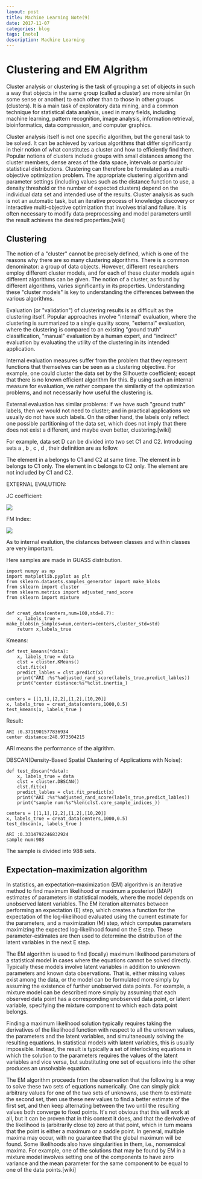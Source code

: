 ```yaml
---
layout: post
title: Machine Learning Note(9)
date: 2017-11-07
categories: blog
tags: [note]
description: Machine Learning
---
```


# Clustering and EM Algrithm

Cluster analysis or clustering is the task of grouping a set of objects in such a way that objects in the same group (called a cluster) are more similar (in some sense or another) to each other than to those in other groups (clusters). It is a main task of exploratory data mining, and a common technique for statistical data analysis, used in many fields, including machine learning, pattern recognition, image analysis, information retrieval, bioinformatics, data compression, and computer graphics.

Cluster analysis itself is not one specific algorithm, but the general task to be solved. It can be achieved by various algorithms that differ significantly in their notion of what constitutes a cluster and how to efficiently find them. Popular notions of clusters include groups with small distances among the cluster members, dense areas of the data space, intervals or particular statistical distributions. Clustering can therefore be formulated as a multi-objective optimization problem. The appropriate clustering algorithm and parameter settings (including values such as the distance function to use, a density threshold or the number of expected clusters) depend on the individual data set and intended use of the results. Cluster analysis as such is not an automatic task, but an iterative process of knowledge discovery or interactive multi-objective optimization that involves trial and failure. It is often necessary to modify data preprocessing and model parameters until the result achieves the desired properties.[wiki]

## Clustering

The notion of a "cluster" cannot be precisely defined, which is one of the reasons why there are so many clustering algorithms. There is a common denominator: a group of data objects. However, different researchers employ different cluster models, and for each of these cluster models again different algorithms can be given. The notion of a cluster, as found by different algorithms, varies significantly in its properties. Understanding these "cluster models" is key to understanding the differences between the various algorithms. 

Evaluation (or "validation") of clustering results is as difficult as the clustering itself. Popular approaches involve "internal" evaluation, where the clustering is summarized to a single quality score, "external" evaluation, where the clustering is compared to an existing "ground truth" classification, "manual" evaluation by a human expert, and "indirect" evaluation by evaluating the utility of the clustering in its intended application.

Internal evaluation measures suffer from the problem that they represent functions that themselves can be seen as a clustering objective. For example, one could cluster the data set by the Silhouette coefficient; except that there is no known efficient algorithm for this. By using such an internal measure for evaluation, we rather compare the similarity of the optimization problems, and not necessarily how useful the clustering is.

External evaluation has similar problems: if we have such "ground truth" labels, then we would not need to cluster; and in practical applications we usually do not have such labels. On the other hand, the labels only reflect one possible partitioning of the data set, which does not imply that there does not exist a different, and maybe even better, clustering.[wiki]

For example, data set D can be divided into two set C1 and C2. Introducing sets a , b , c , d , their definition are as follow.

The element in a belongs to C1 and C2 at same time.
The element in b belongs to C1 only.
The element in c belongs to C2 only.
The element are not included by C1 and C2.

EXTERNAL EVALUTION:

JC coefficient:

<img src="http://www.forkosh.com/mathtex.cgi? JC=\frac{a}{a+b+c}">

FM Index:

<img src="http://www.forkosh.com/mathtex.cgi? FMI = \sqrt{\frac{a}{a+b}\cdot \frac{a}{a+c}}">

As to internal evalution, the distances between classes and within classes are very important.

Here samples are made in GUASS distribution.

```
import numpy as np
import matplotlib.pyplot as plt
from sklearn.datasets.samples_generator import make_blobs
from sklearn import cluster
from sklearn.metrics import adjusted_rand_score
from sklearn import mixture


def creat_data(centers,num=100,std=0.7):
    x, labels_true = make_blobs(n_samples=num,centers=centers,cluster_std=std)
    return x,labels_true
```

Kmeans:

```
def test_kmeans(*data):
    x, labels_true = data
    clst = cluster.KMeans()
    clst.fit(x)
    predict_lables = clst.predict(x)
    print("ARI :%s"%adjusted_rand_score(labels_true,predict_lables))
    print("center distance:%s"%clst.inertia_)


centers = [[1,1],[2,2],[1,2],[10,20]]
x, labels_true = creat_data(centers,1000,0.5)
test_kmeans(x, labels_true )
```

Result:

```
ARI :0.3711901577836934
center distance:248.973504215
```

ARI means the performance of the algrithm.

DBSCAN(Density-Based Spatial Clustering of Applications with Noise):

```
def test_dbscan(*data):
    x, labels_true = data
    clst = cluster.DBSCAN()
    clst.fit(x)
    predict_lables = clst.fit_predict(x)
    print("ARI :%s"%adjusted_rand_score(labels_true,predict_lables))
    print("sample num:%s"%len(clst.core_sample_indices_))

centers = [[1,1],[2,2],[1,2],[10,20]]
x, labels_true = creat_data(centers,1000,0.5)
test_dbscan(x, labels_true )

```

```
ARI :0.3314792246832924
sample num:988
```

The sample is divided into 988 sets.


## Expectation–maximization algorithm

In statistics, an expectation–maximization (EM) algorithm is an iterative method to find maximum likelihood or maximum a posteriori (MAP) estimates of parameters in statistical models, where the model depends on unobserved latent variables. The EM iteration alternates between performing an expectation (E) step, which creates a function for the expectation of the log-likelihood evaluated using the current estimate for the parameters, and a maximization (M) step, which computes parameters maximizing the expected log-likelihood found on the E step. These parameter-estimates are then used to determine the distribution of the latent variables in the next E step.

The EM algorithm is used to find (locally) maximum likelihood parameters of a statistical model in cases where the equations cannot be solved directly. Typically these models involve latent variables in addition to unknown parameters and known data observations. That is, either missing values exist among the data, or the model can be formulated more simply by assuming the existence of further unobserved data points. For example, a mixture model can be described more simply by assuming that each observed data point has a corresponding unobserved data point, or latent variable, specifying the mixture component to which each data point belongs.

Finding a maximum likelihood solution typically requires taking the derivatives of the likelihood function with respect to all the unknown values, the parameters and the latent variables, and simultaneously solving the resulting equations. In statistical models with latent variables, this is usually impossible. Instead, the result is typically a set of interlocking equations in which the solution to the parameters requires the values of the latent variables and vice versa, but substituting one set of equations into the other produces an unsolvable equation.

The EM algorithm proceeds from the observation that the following is a way to solve these two sets of equations numerically. One can simply pick arbitrary values for one of the two sets of unknowns, use them to estimate the second set, then use these new values to find a better estimate of the first set, and then keep alternating between the two until the resulting values both converge to fixed points. It's not obvious that this will work at all, but it can be proven that in this context it does, and that the derivative of the likelihood is (arbitrarily close to) zero at that point, which in turn means that the point is either a maximum or a saddle point. In general, multiple maxima may occur, with no guarantee that the global maximum will be found. Some likelihoods also have singularities in them, i.e., nonsensical maxima. For example, one of the solutions that may be found by EM in a mixture model involves setting one of the components to have zero variance and the mean parameter for the same component to be equal to one of the data points.[wiki]

